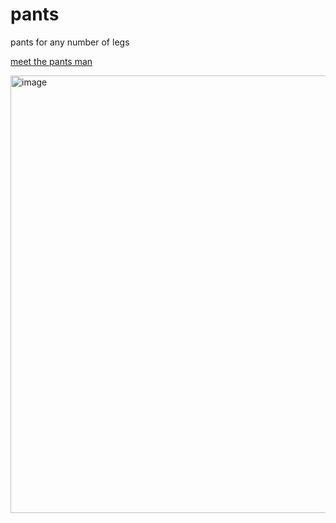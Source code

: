 # pants
pants for any number of legs

[meet the pants man](https://gracewgao.me/pants/)

<img width="700" alt="image" src="https://github.com/gracewgao/pants/assets/38268331/56f90766-cbe4-425c-bcd7-a7ab76deef44">

